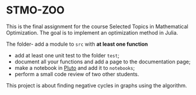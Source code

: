 # STMO-ZOO

This is the final assignment for the course Selected Topics in Mathematical Optimization. The goal is to implement an optimization method in Julia.

The folder- add a module to `src` with **at least one function**
- add at least one unit test to the folder `test`;
- document all your functions and add a page to the documentation page;
- make a notebook in [Pluto](https://github.com/fonsp/Pluto.jl) and add it to `notebooks`;
- perform a small code review of two other students.

This project is about finding negative cycles in graphs using the algorithm.
